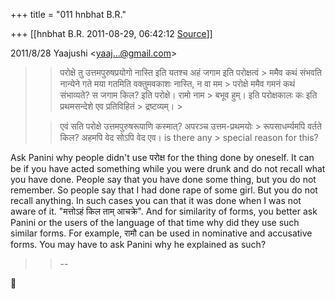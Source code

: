 +++
title = "011 hnbhat B.R."

+++
[[hnbhat B.R.	2011-08-29, 06:42:12 [Source](https://groups.google.com/g/samskrita/c/slqSgB_W-Rc)]]



  
  

2011/8/28 Yaajushi \<[yaaj...@gmail.com]()\>

  

> 
> > परोक्षे तु उत्तमपुरुषप्रयोगो नास्ति इति यतश्च अहं जगाम इति परोक्षत्वं > ममैव कथं संभवति नान्येने गते मया गतमिति वक्तुमवकाशः नास्ति, न वा मम > परोक्षे ममैव गमनं कथं संभाव्यते? स जगाम किल? इति परोक्षे। रामो नाम > बभूव हुम्। इति परोक्षकालः कः इति प्रथमसन्देशे एव प्रतिविहितं > द्रष्टव्यम्। >
> 
> >   
> > 
> > 
> > 
> > एवं सति परोक्षे उत्तमपुरुषरूपाणि कस्मात्? अपरञ्च उत्तम-प्रथमयोः > रूपसाधर्म्यमपि वर्तते किल? अहमपि वेद सोऽपि वेद एव। is there any > special reason for this?  
> > 

  

Ask Panini why people didn't use परोक्ष for the thing done by oneself. It can be if you have acted something while you were drunk and do not recall what you have done. People say that you have done some thing, but you do not remember. So people say that I had done rape of some girl. But you do not recall anything. In such cases you can that it was done when I was not aware of it. "मत्तोऽहं किल ताम् आचक्रे". And for similarity of forms, you better ask Panini or the users of the language of that time why did they use such similar forms. For example, रामौ can be used in nominative and accusative forms. You may have to ask Panini why he explained as such?

  

> 
> > --
> > 



